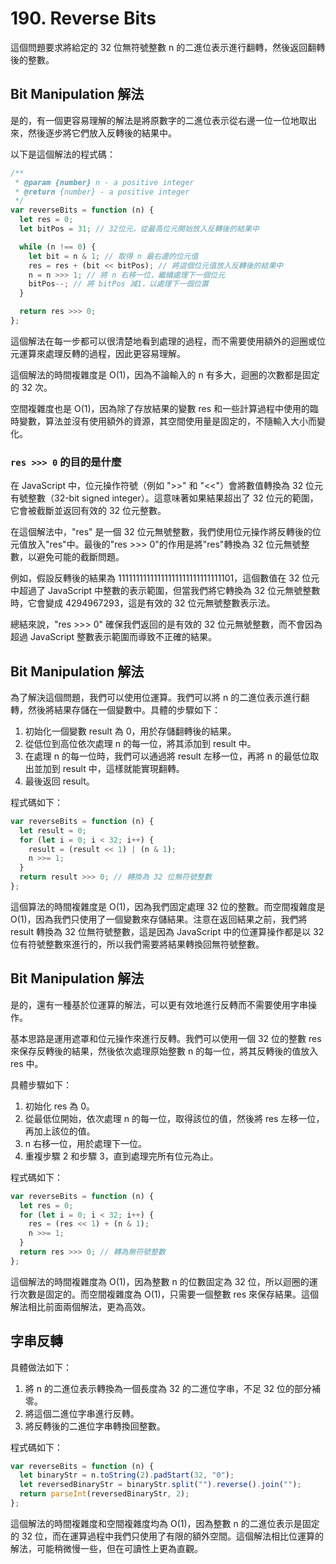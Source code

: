 # 190. Reverse Bits

這個問題要求將給定的 32 位無符號整數 n 的二進位表示進行翻轉，然後返回翻轉後的整數。

## Bit Manipulation 解法

是的，有一個更容易理解的解法是將原數字的二進位表示從右邊一位一位地取出來，然後逐步將它們放入反轉後的結果中。

以下是這個解法的程式碼：

```javascript
/**
 * @param {number} n - a positive integer
 * @return {number} - a positive integer
 */
var reverseBits = function (n) {
  let res = 0;
  let bitPos = 31; // 32位元，從最高位元開始放入反轉後的結果中

  while (n !== 0) {
    let bit = n & 1; // 取得 n 最右邊的位元值
    res = res + (bit << bitPos); // 將這個位元值放入反轉後的結果中
    n = n >>> 1; // 將 n 右移一位，繼續處理下一個位元
    bitPos--; // 將 bitPos 減1，以處理下一個位置
  }

  return res >>> 0;
};
```

這個解法在每一步都可以很清楚地看到處理的過程，而不需要使用額外的迴圈或位元運算來處理反轉的過程，因此更容易理解。

這個解法的時間複雜度是 O(1)，因為不論輸入的 n 有多大，迴圈的次數都是固定的 32 次。

空間複雜度也是 O(1)，因為除了存放結果的變數 res 和一些計算過程中使用的臨時變數，算法並沒有使用額外的資源，其空間使用量是固定的，不隨輸入大小而變化。

### `res >>> 0` 的目的是什麼

在 JavaScript 中，位元操作符號（例如 ">>" 和 "<<"）會將數值轉換為 32 位元有號整數（32-bit signed integer）。這意味著如果結果超出了 32 位元的範圍，它會被截斷並返回有效的 32 位元整數。

在這個解法中，"res" 是一個 32 位元無號整數，我們使用位元操作將反轉後的位元值放入"res"中。最後的"res >>> 0"的作用是將"res"轉換為 32 位元無號整數，以避免可能的截斷問題。

例如，假設反轉後的結果為 11111111111111111111111111111101，這個數值在 32 位元中超過了 JavaScript 中整數的表示範圍，但當我們將它轉換為 32 位元無號整數時，它會變成 4294967293，這是有效的 32 位元無號整數表示法。

總結來說，"res >>> 0" 確保我們返回的是有效的 32 位元無號整數，而不會因為超過 JavaScript 整數表示範圍而導致不正確的結果。

## Bit Manipulation 解法

為了解決這個問題，我們可以使用位運算。我們可以將 n 的二進位表示進行翻轉，然後將結果存儲在一個變數中。具體的步驟如下：

1. 初始化一個變數 result 為 0，用於存儲翻轉後的結果。
2. 從低位到高位依次處理 n 的每一位，將其添加到 result 中。
3. 在處理 n 的每一位時，我們可以通過將 result 左移一位，再將 n 的最低位取出並加到 result 中，這樣就能實現翻轉。
4. 最後返回 result。

程式碼如下：

```javascript
var reverseBits = function (n) {
  let result = 0;
  for (let i = 0; i < 32; i++) {
    result = (result << 1) | (n & 1);
    n >>= 1;
  }
  return result >>> 0; // 轉換為 32 位無符號整數
};
```

這個算法的時間複雜度是 O(1)，因為我們固定處理 32 位的整數。而空間複雜度是 O(1)，因為我們只使用了一個變數來存儲結果。注意在返回結果之前，我們將 result 轉換為 32 位無符號整數，這是因為 JavaScript 中的位運算操作都是以 32 位有符號整數來進行的，所以我們需要將結果轉換回無符號整數。

## Bit Manipulation 解法

是的，還有一種基於位運算的解法，可以更有效地進行反轉而不需要使用字串操作。

基本思路是運用遮罩和位元操作來進行反轉。我們可以使用一個 32 位的整數 res 來保存反轉後的結果，然後依次處理原始整數 n 的每一位，將其反轉後的值放入 res 中。

具體步驟如下：

1. 初始化 res 為 0。
2. 從最低位開始，依次處理 n 的每一位，取得該位的值，然後將 res 左移一位，再加上該位的值。
3. n 右移一位，用於處理下一位。
4. 重複步驟 2 和步驟 3，直到處理完所有位元為止。

程式碼如下：

```javascript
var reverseBits = function (n) {
  let res = 0;
  for (let i = 0; i < 32; i++) {
    res = (res << 1) + (n & 1);
    n >>= 1;
  }
  return res >>> 0; // 轉為無符號整數
};
```

這個解法的時間複雜度為 O(1)，因為整數 n 的位數固定為 32 位，所以迴圈的運行次數是固定的。而空間複雜度為 O(1)，只需要一個整數 res 來保存結果。這個解法相比前面兩個解法，更為高效。

## 字串反轉

具體做法如下：

1. 將 n 的二進位表示轉換為一個長度為 32 的二進位字串，不足 32 位的部分補零。
2. 將這個二進位字串進行反轉。
3. 將反轉後的二進位字串轉換回整數。

程式碼如下：

```javascript
var reverseBits = function (n) {
  let binaryStr = n.toString(2).padStart(32, "0");
  let reversedBinaryStr = binaryStr.split("").reverse().join("");
  return parseInt(reversedBinaryStr, 2);
};
```

這個解法的時間複雜度和空間複雜度均為 O(1)，因為整數 n 的二進位表示是固定的 32 位，而在運算過程中我們只使用了有限的額外空間。這個解法相比位運算的解法，可能稍微慢一些，但在可讀性上更為直觀。
